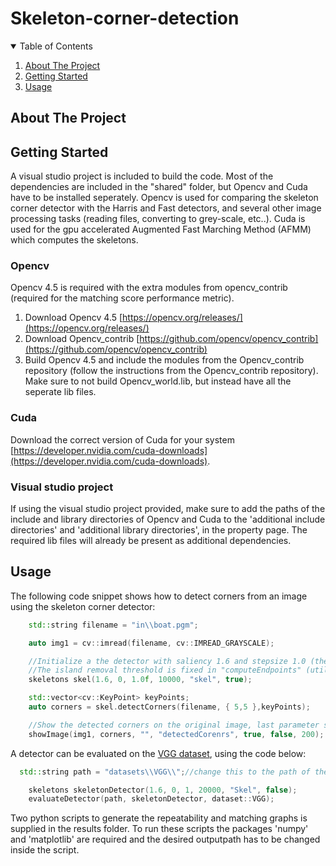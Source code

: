 # Skeleton-corner-detection

<!-- TABLE OF CONTENTS -->
<details open="open">
  <summary>Table of Contents</summary>
  <ol>
    <li>
      <a href="#about-the-project">About The Project</a>
    </li>
    <li>
      <a href="#getting-started">Getting Started</a>
    </li>
    <li><a href="#usage">Usage</a></li>
  </ol>
</details>



<!-- ABOUT THE PROJECT -->
## About The Project


<!-- GETTING STARTED -->
## Getting Started

A visual studio project is included to build the code. Most of the dependencies are included in the "shared" folder, but Opencv and Cuda have to be installed seperately. Opencv is used 
for comparing the skeleton corner detector with the Harris and Fast detectors, and several other image processing tasks (reading files, converting to grey-scale, etc..). Cuda is used
for the gpu accelerated Augmented Fast Marching Method (AFMM) which computes the skeletons.

### Opencv
Opencv 4.5 is required with the extra modules from opencv_contrib (required for the matching score performance metric). 
1. Download Opencv 4.5 [https://opencv.org/releases/](https://opencv.org/releases/)
2. Download Opencv_contrib [https://github.com/opencv/opencv_contrib](https://github.com/opencv/opencv_contrib)
3. Build Opencv 4.5 and include the modules from the Opencv_contrib repository (follow the instructions from the Opencv_contrib repository). Make sure to not build Opencv_world.lib,
but instead have all the seperate lib files.

### Cuda
Download the correct version of Cuda for your system [https://developer.nvidia.com/cuda-downloads](https://developer.nvidia.com/cuda-downloads).

### Visual studio project
If using the visual studio project provided, make sure to add the paths of the include and library directories of Opencv and Cuda to the 'additional include directories' and 'additional library directories', 
in the property page. The required lib files will already be present as additional dependencies.

<!-- USAGE EXAMPLES -->
## Usage

The following code snippet shows how to detect corners from an image using the skeleton corner detector:

```Cpp
    std::string filename = "in\\boat.pgm";

    auto img1 = cv::imread(filename, cv::IMREAD_GRAYSCALE);

    //Initialize a the detector with saliency 1.6 and stepsize 1.0 (the second parameter does not do anything)
    //The island removal threshold is fixed in "computeEndpoints" (utility.cpp)
    skeletons skel(1.6, 0, 1.0f, 10000, "skel", true);

    std::vector<cv::KeyPoint> keyPoints;
    auto corners = skel.detectCorners(filename, { 5,5 },keyPoints);

    //Show the detected corners on the original image, last parameter sets the number of corners to display
    showImage(img1, corners, "", "detectedCorenrs", true, false, 200);
   ```
   
A detector can be evaluated on the [VGG dataset](https://www.robots.ox.ac.uk/~vgg/research/affine/), using the code below:
```Cpp
  std::string path = "datasets\\VGG\\";//change this to the path of the VGG dataset

	skeletons skeletonDetector(1.6, 0, 1, 20000, "Skel", false);
	evaluateDetector(path, skeletonDetector, dataset::VGG);
 ```
Two python scripts to generate the repeatability and matching graphs is supplied in the results folder. To run these scripts the packages 'numpy' and 'matplotlib' are required and the desired outputpath has to be changed inside the script.
